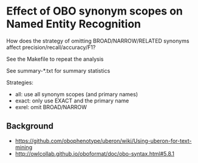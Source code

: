 # Effect of OBO synonym scopes on Named Entity Recognition

How does the strategy of omitting BROAD/NARROW/RELATED synonyms affect precision/recall/accuracy/F1?

See the Makefile to repeat the analysis

See summary-*.txt for summary statistics

Strategies:

 * all: use all synonym scopes (and primary names)
 * exact: only use EXACT and the primary name
 * exrel: omit BROAD/NARROW

## Background

 * https://github.com/obophenotype/uberon/wiki/Using-uberon-for-text-mining
 * http://owlcollab.github.io/oboformat/doc/obo-syntax.html#5.8.1
